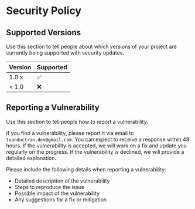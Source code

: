 # Security Policy

## Supported Versions

Use this section to tell people about which versions of your project are
currently being supported with security updates.

| Version | Supported          |
| ------- | ------------------ |
| 1.0.x   | :white_check_mark: |
| < 1.0   | :x:                |

## Reporting a Vulnerability

Use this section to tell people how to report a vulnerability.

If you find a vulnerability, please report it via email to `tuanductran.dev@gmail.com`. 
You can expect to receive a response within 48 hours. If the vulnerability is accepted, 
we will work on a fix and update you regularly on the progress. If the vulnerability is 
declined, we will provide a detailed explanation.

Please include the following details when reporting a vulnerability:
- Detailed description of the vulnerability
- Steps to reproduce the issue
- Possible impact of the vulnerability
- Any suggestions for a fix or mitigation

